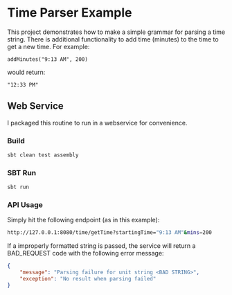 # Time Parser Example
This project demonstrates how to make a simple grammar for parsing a time string.  There is additional functionality
to add time (minutes) to the time to get a new time.  For example:

```
addMinutes("9:13 AM", 200)
```

would return:
```
"12:33 PM"
```
## Web Service
I packaged this routine to run in a webservice for convenience.

### Build
```bash
sbt clean test assembly
```
### SBT Run
```bash
sbt run
```
### API Usage
Simply hit the following endpoint (as in this example):
```bash
http://127.0.0.1:8080/time/getTime?startingTime="9:13 AM"&mins=200
```
If a improperly formatted string is passed, the service will return a BAD_REQUEST code with
the following error message:
```json
{
    "message": "Parsing failure for unit string <BAD STRING>",
    "exception": "No result when parsing failed"
}
```